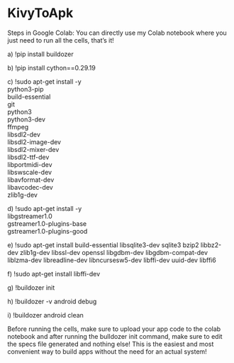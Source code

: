 # KivyToApk
Steps in Google Colab:  You can directly use my Colab notebook where you just need to run all the cells, that’s it!

a) !pip install buildozer

b) !pip install cython==0.29.19

c) !sudo apt-get install -y \
    python3-pip \
    build-essential \
    git \
    python3 \
    python3-dev \
    ffmpeg \
    libsdl2-dev \
    libsdl2-image-dev \
    libsdl2-mixer-dev \
    libsdl2-ttf-dev \
    libportmidi-dev \
    libswscale-dev \
    libavformat-dev \
    libavcodec-dev \
    zlib1g-dev

d) !sudo apt-get install -y \
    libgstreamer1.0 \
    gstreamer1.0-plugins-base \
    gstreamer1.0-plugins-good

e) !sudo apt-get install build-essential libsqlite3-dev sqlite3 bzip2 libbz2-dev zlib1g-dev libssl-dev openssl libgdbm-dev libgdbm-compat-dev liblzma-dev libreadline-dev libncursesw5-dev libffi-dev uuid-dev libffi6

f) !sudo apt-get install libffi-dev

g) !buildozer init

h) !buildozer -v android debug

i) !buildozer android clean

Before running the cells, make sure to upload your app code to the colab notebook and after running the bulldozer init command, make sure to edit the specs file generated and nothing else!
This is the easiest and most convenient way to build apps without the need for an actual system!
